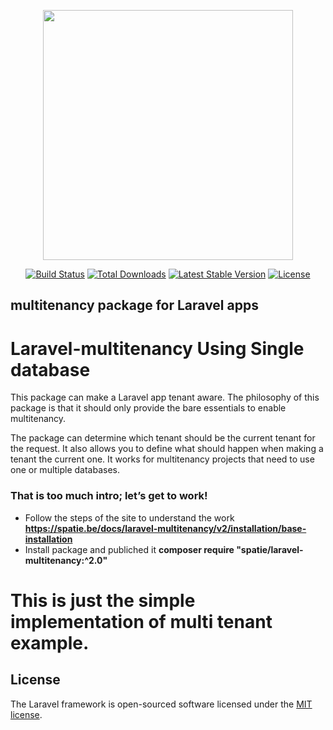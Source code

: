<p align="center"><a href="https://laravel.com" target="_blank"><img src="https://raw.githubusercontent.com/laravel/art/master/logo-lockup/5%20SVG/2%20CMYK/1%20Full%20Color/laravel-logolockup-cmyk-red.svg" width="400"></a></p>

<p align="center">
<a href="https://travis-ci.org/laravel/framework"><img src="https://travis-ci.org/laravel/framework.svg" alt="Build Status"></a>
<a href="https://packagist.org/packages/laravel/framework"><img src="https://img.shields.io/packagist/dt/laravel/framework" alt="Total Downloads"></a>
<a href="https://packagist.org/packages/laravel/framework"><img src="https://img.shields.io/packagist/v/laravel/framework" alt="Latest Stable Version"></a>
<a href="https://packagist.org/packages/laravel/framework"><img src="https://img.shields.io/packagist/l/laravel/framework" alt="License"></a>
</p>

## multitenancy package for Laravel apps
# Laravel-multitenancy  Using Single database

This package can make a Laravel app tenant aware. The philosophy of this package is that it should only provide the bare essentials to enable multitenancy.

The package can determine which tenant should be the current tenant for the request. It also allows you to define what should happen when making a tenant the current one. It works for multitenancy projects that need to use one or multiple databases.

### That is too much intro; let’s get to work!
- Follow the steps of the site to understand the work <b>https://spatie.be/docs/laravel-multitenancy/v2/installation/base-installation</b>
- Install package and publiched it <b>composer require "spatie/laravel-multitenancy:^2.0"</b>
# This is just the simple implementation of multi tenant example.
## License

The Laravel framework is open-sourced software licensed under the [MIT license](https://opensource.org/licenses/MIT).
